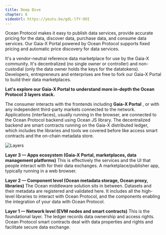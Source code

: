 ```yaml
---
title: Deep Dive
chapter: 6
videoUrl: https://youtu.be/gdL-lfY-OOI
---
```


Ocean Protocol makes it easy to publish data services, provide accurate pricing for the data, discover data, purchase data, and consume data services. Our Gaia-X Portal powered by Ocean Protocol supports fixed pricing and automatic price discovery for data services.

It&#39;s a vendor-neutral reference data marketplace for use by the Gaia-X community. It&#39;s decentralized (no single owner or controller) and non-custodial (only the data owner holds the keys for the datatokens). Developers, entrepreneurs and enterprises are free to fork our Gaia-X Portal to build their data marketplaces.

**Let&#39;s explore our Gaia-X Portal to understand more in-depth the Ocean Protocol 3 layers stack.**

The consumer interacts with the frontends including **Gaia-X Portal** , or with any independent third-party markets connected to the network. Applications (interfaces), usually running in the browser, are connected to the Ocean Protocol backend using Ocean JS library. The decentralized backend are smart contracts running on the Gaia-X distributed ledger, which includes the libraries and tools we covered before like access smart contracts and the on-chain metadata store.

![Layers](https://raw.githubusercontent.com/deltaDAO/files/main/OceanArchitecture.png)

**Layer 3 — Apps ecosystem (Gaia-X Portal, marketplaces, data management platforms)** This is effectively the services and the UI that people interact with for their data exchanges. A marketplace/publisher app, typically running in a web browser.

**Layer 2 — Component level (Ocean metadata storage, Ocean proxy, libraries)** The Ocean middleware solution sits in between. Datasets and their metadata are registered and validated here. It includes all the high-level libraries to interact with Ocean Protocol, and the components enabling the integration of your data with Ocean Protocol.

**Layer 1 — Network level (EVM nodes and smart contracts)** This is the foundational layer. The ledger records data ownership and access rights. Ocean Protocol smart contracts deal with data properties and rights and facilitate secure data exchange.
